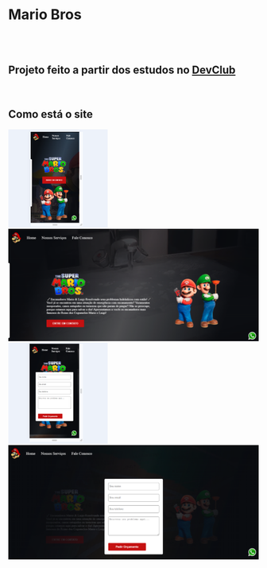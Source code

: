 <h1>Mario Bros</h1>
<br>
<br>
<h2>Projeto feito a partir dos estudos no <a href="https://rodolfomori.com.br/devclub">DevClub<a/></h2>
<br>
<h2>Como está o site</h2>
<img src="https://github.com/KaueSverberi/Projeto-mario/blob/main/img/tela%20celular.png?raw=true" alt="tela celular" heigth="250px" width="200px"> <img src="https://github.com/KaueSverberi/Projeto-mario/blob/main/img/tela%20computador.png?raw=true" alt="tela computador" heigth="1850px" width="505px">
<img src="https://github.com/KaueSverberi/Projeto-mario/blob/main/img/tela%20pedido%20celular.png?raw=true" alt="tela pedido celular" heigth="250px" width="200px"> <img src="https://github.com/KaueSverberi/Projeto-mario/blob/main/img/tela%20pedido%20computador.png?raw=true" alt="tela pedido computador" heigth="1850px" width="505px">

